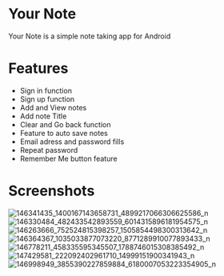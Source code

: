 # Your Note
Your Note is a simple note taking app for Android
# Features
- Sign in function
- Sign up function 
- Add and View notes
- Add note Title
- Clear and Go back function
- Feature to auto save notes
- Email adress and password fills
- Repeat password 
- Remember Me button feature
# Screenshots
![146341435_1400167143658731_4899217066306625586_n](https://user-images.githubusercontent.com/78607992/107062598-e95f1000-67f2-11eb-806d-3b2cd534cf2c.jpg)
![146330484_482433542893559_6014315896181954575_n](https://user-images.githubusercontent.com/78607992/107062596-e95f1000-67f2-11eb-9adb-fa7311660a3f.jpg)
![146263666_752524815398257_1505854498300313642_n](https://user-images.githubusercontent.com/78607992/107062594-e8c67980-67f2-11eb-902e-014bfb20ede5.jpg)
![146364367_1035033877073220_8771289910077893433_n](https://user-images.githubusercontent.com/78607992/107062608-ea903d00-67f2-11eb-8a6e-8da8e9bc0331.jpg)
![146778211_458335595345507_1788746015308385492_n](https://user-images.githubusercontent.com/78607992/107062605-ea903d00-67f2-11eb-9b3e-38e15e91adba.jpg)
![147429581_222092402961710_14999151900341943_n](https://user-images.githubusercontent.com/78607992/107062601-e9f7a680-67f2-11eb-9e8b-07c8df830ab1.jpg)
![146998949_3855390227859884_6180007053223354905_n](https://user-images.githubusercontent.com/78607992/107062599-e9f7a680-67f2-11eb-8580-14ef35783663.jpg)
